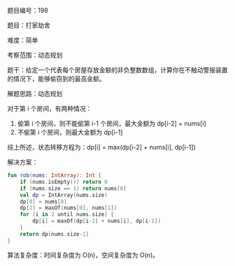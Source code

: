 题目编号：198

题目：打家劫舍

难度：简单

考察范围：动态规划

题干：给定一个代表每个房屋存放金额的非负整数数组，计算你在不触动警报装置的情况下，能够偷窃到的最高金额。

解题思路：动态规划

对于第 i 个房间，有两种情况：

1. 偷第 i 个房间，则不能偷第 i-1 个房间，最大金额为 dp[i-2] + nums[i]
2. 不偷第 i 个房间，则最大金额为 dp[i-1]

综上所述，状态转移方程为：dp[i] = max(dp[i-2] + nums[i], dp[i-1])

解决方案：

```kotlin
fun rob(nums: IntArray): Int {
    if (nums.isEmpty()) return 0
    if (nums.size == 1) return nums[0]
    val dp = IntArray(nums.size)
    dp[0] = nums[0]
    dp[1] = maxOf(nums[0], nums[1])
    for (i in 2 until nums.size) {
        dp[i] = maxOf(dp[i-2] + nums[i], dp[i-1])
    }
    return dp[nums.size-1]
}
```

算法复杂度：时间复杂度为 O(n)，空间复杂度为 O(n)。